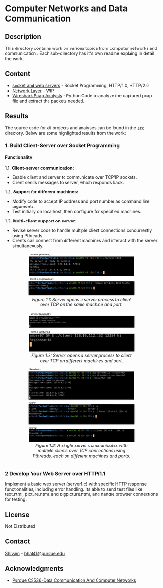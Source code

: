 # Computer Networks and Data Communication

<!-- ![banner]() -->

<!-- ![badge]()
![badge]()
[![license](https://img.shields.io/github/license/:user/:repo.svg)](LICENSE)
[![standard-readme compliant](https://img.shields.io/badge/readme%20style-standard-brightgreen.svg?style=flat-square)](https://github.com/RichardLitt/standard-readme) -->

<!-- This is an example file with maximal choices selected.

This is a long description. -->
## Description

This directory contains work on various topics from computer networks and communication . Each sub-directory has it's own readme explaing in detail the work.

## Content

- [socket and web servers](./socket/) - Socket Programming, HTTP/1.0, HTTP/2.0
- [Network Layer](./socket/) - WIP
- [Wireshark Pcap Analysis](./pcap/) - Python Code to analyze the captured pcap file and extract the packets needed.


## Results

The source code for all projects and analyses can be found in the [`src`](./src) directory. Below are some highlighted results from the work:

### 1. Build Client-Server over Socket Programming
#### Functionality:
1.1. **Client-server communication:**
   - Enable client and server to communicate over TCP/IP sockets.
   - Client sends messages to server, which responds back.
   
1.2. **Support for different machines:**
   - Modify code to accept IP address and port number as command line arguments.
   - Test initially on localhost, then configure for specified machines.
   
1.3. **Multi-client support on server:**
   - Revise server code to handle multiple client connections concurrently using Pthreads.
   - Clients can connect from different machines and interact with the server simultaneously.

<div align="center">

<img src="img/A1.png" alt="Server Client over local-machine:port" width="350px">
<br>
<div style="width: 350px; text-align: center;">
<em>Figure 1.1: Server opens a server process to client over TCP on the same machine and port.</em>
</div>

</div>

<br>

<div align="center">

<img src="img/A2.png" alt="Server Client over local-machine:port" width="350px">
<br>
<div style="width: 350px; text-align: center;">
<em>Figure 1.2: Server opens a server process to client over TCP on different machines and port.</em>
</div>

</div>


<br>

<div align="center">

<img src="img/A3.png" alt="Single Server Multi Client commmunication" width="350px">
<br>
<div style="width: 350px; text-align: center;">
<em>Figure 1.3: A single server communicates with multiple clients over TCP connections using Pthreads, each on different machines and ports.</em>
</div>

</div>

<br>



### 2 Develop Your Web Server over HTTP/1.1
Implement a basic web server (server1.c) with specific HTTP response functionalities, including error handling. Its able to send test files like text.html, picture.html, and bigpicture.html, and handle browser connections for testing.

<!-- LICENSE -->
## License
Not Distributed

<!-- Not Distributed under the MIT License. See `LICENSE.txt` for more information. -->

<!-- <p align="right">(<a href="#readme-top">back to top</a>)</p> -->



<!-- CONTACT -->
## Contact

[Shivam](https://twitter.com/) - bhat41@purdue.edu



<!-- Project Link: [https://github.com/your_username/repo_name](https://github.com/your_username/repo_name) -->

<!-- <p align="right">(<a href="#readme-top">back to top</a>)</p> -->



<!-- ACKNOWLEDGMENTS -->
## Acknowledgments
* [Purdue CS536-Data Communication And Computer Networks ](https://www.cs.purdue.edu/homes/chunyi/teaching/cs536-sp23/cs536-sp23.html)


